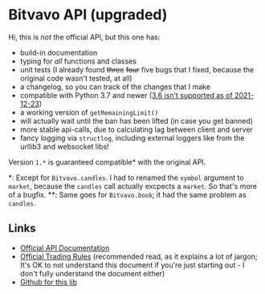 # Bitvavo API (upgraded)

Hi, this is *not* the official API, but this one has:

- build-in documentation
- typing for *all* functions and classes
- unit tests (I already found ~~three~~ ~~four~~ five bugs that I fixed, because the original code wasn't tested, at all)
- a changelog, so you can track of the changes that I make
- compatible with Python 3.7 and newer ([3.6 isn't supported as of 2021-12-23](https://endoflife.date/python))
- a working version of `getRemainingLimit()`
- will actually wait until the ban has been lifted (in case you get banned)
- more stable api-calls, due to calculating lag between client and server
- fancy logging via `structlog`, including external loggers like from the urllib3 and websocket libs!

Version `1.*` is guaranteed compatible\* with the original API.

\*: Except for `Bitvavo.candles`. I had to renamed the `symbol` argument to `market`, because the `candles` call actually excpects a `market`. So that's more of a bugfix.
\*\*: Same goes for `Bitvavo.book`; it had the same problem as `candles`.

## Links

- [Official API Documentation](https://docs.bitvavo.com/)
- [Official Trading Rules](https://bitvavo.com/en/trading-rules) (recommended read, as it explains a lot of jargon; It's OK to not understand this document if you're just starting out - I don't fully understand the document either)
- [Github for this lib](https://github.com/Thaumatorium/bitvavo-api-upgraded)
